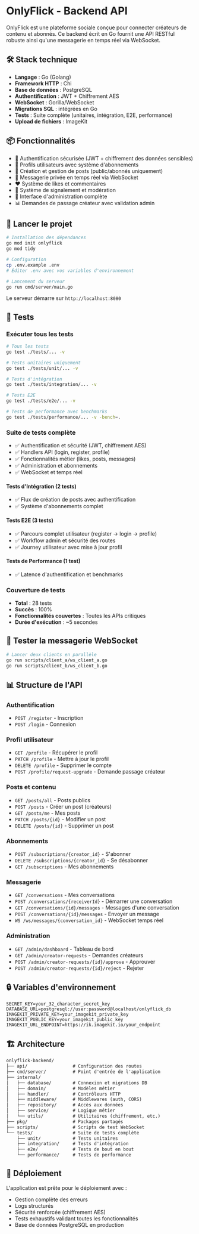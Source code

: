 # OnlyFlick - Backend API

OnlyFlick est une plateforme sociale conçue pour connecter créateurs de contenu et abonnés. Ce backend écrit en Go fournit une API RESTful robuste ainsi qu'une messagerie en temps réel via WebSocket.

## 🛠 Stack technique

- **Langage** : Go (Golang)
- **Framework HTTP** : Chi
- **Base de données** : PostgreSQL
- **Authentification** : JWT + Chiffrement AES
- **WebSocket** : Gorilla/WebSocket
- **Migrations SQL** : intégrées en Go
- **Tests** : Suite complète (unitaires, intégration, E2E, performance)
- **Upload de fichiers** : ImageKit

## 📦 Fonctionnalités

- 🔐 Authentification sécurisée (JWT + chiffrement des données sensibles)
- 👤 Profils utilisateurs avec système d'abonnements
- 📝 Création et gestion de posts (public/abonnés uniquement)
- 💬 Messagerie privée en temps réel via WebSocket
- ❤️ Système de likes et commentaires
- 🚨 Système de signalement et modération
- 👑 Interface d'administration complète
- 📊 Demandes de passage créateur avec validation admin

## 🚀 Lancer le projet

```bash
# Installation des dépendances
go mod init onlyflick
go mod tidy

# Configuration
cp .env.example .env
# Éditer .env avec vos variables d'environnement

# Lancement du serveur
go run cmd/server/main.go
```

Le serveur démarre sur `http://localhost:8080`

## 🧪 Tests

### Exécuter tous les tests

```bash
# Tous les tests
go test ./tests/... -v

# Tests unitaires uniquement
go test ./tests/unit/... -v

# Tests d'intégration
go test ./tests/integration/... -v

# Tests E2E
go test ./tests/e2e/... -v

# Tests de performance avec benchmarks
go test ./tests/performance/... -v -bench=.
```

### Suite de tests complète

- ✅ Authentification et sécurité (JWT, chiffrement AES)
- ✅ Handlers API (login, register, profile)
- ✅ Fonctionnalités métier (likes, posts, messages)
- ✅ Administration et abonnements
- ✅ WebSocket et temps réel

#### Tests d'Intégration (2 tests)

- ✅ Flux de création de posts avec authentification
- ✅ Système d'abonnements complet

#### Tests E2E (3 tests)

- ✅ Parcours complet utilisateur (register → login → profile)
- ✅ Workflow admin et sécurité des routes
- ✅ Journey utilisateur avec mise à jour profil

#### Tests de Performance (1 test)

- ✅ Latence d'authentification et benchmarks

### Couverture de tests

- **Total** : 28 tests
- **Succès** : 100%
- **Fonctionnalités couvertes** : Toutes les APIs critiques
- **Durée d'exécution** : ~5 secondes

## 💬 Tester la messagerie WebSocket

```bash
# Lancer deux clients en parallèle
go run scripts/client_a/ws_client_a.go
go run scripts/client_b/ws_client_b.go
```

## 📊 Structure de l'API

### Authentification

- `POST /register` - Inscription
- `POST /login` - Connexion

### Profil utilisateur

- `GET /profile` - Récupérer le profil
- `PATCH /profile` - Mettre à jour le profil
- `DELETE /profile` - Supprimer le compte
- `POST /profile/request-upgrade` - Demande passage créateur

### Posts et contenu

- `GET /posts/all` - Posts publics
- `POST /posts` - Créer un post (créateurs)
- `GET /posts/me` - Mes posts
- `PATCH /posts/{id}` - Modifier un post
- `DELETE /posts/{id}` - Supprimer un post

### Abonnements

- `POST /subscriptions/{creator_id}` - S'abonner
- `DELETE /subscriptions/{creator_id}` - Se désabonner
- `GET /subscriptions` - Mes abonnements

### Messagerie

- `GET /conversations` - Mes conversations
- `POST /conversations/{receiverId}` - Démarrer une conversation
- `GET /conversations/{id}/messages` - Messages d'une conversation
- `POST /conversations/{id}/messages` - Envoyer un message
- `WS /ws/messages/{conversation_id}` - WebSocket temps réel

### Administration

- `GET /admin/dashboard` - Tableau de bord
- `GET /admin/creator-requests` - Demandes créateurs
- `POST /admin/creator-requests/{id}/approve` - Approuver
- `POST /admin/creator-requests/{id}/reject` - Rejeter

## 🔒 Variables d'environnement

```env
SECRET_KEY=your_32_character_secret_key
DATABASE_URL=postgresql://user:password@localhost/onlyflick_db
IMAGEKIT_PRIVATE_KEY=your_imagekit_private_key
IMAGEKIT_PUBLIC_KEY=your_imagekit_public_key
IMAGEKIT_URL_ENDPOINT=https://ik.imagekit.io/your_endpoint
```

## 🏗 Architecture

```txt
onlyflick-backend/
├── api/                 # Configuration des routes
├── cmd/server/          # Point d'entrée de l'application
├── internal/
│   ├── database/        # Connexion et migrations DB
│   ├── domain/          # Modèles métier
│   ├── handler/         # Contrôleurs HTTP
│   ├── middleware/      # Middlewares (auth, CORS)
│   ├── repository/      # Accès aux données
│   ├── service/         # Logique métier
│   └── utils/           # Utilitaires (chiffrement, etc.)
├── pkg/                 # Packages partagés
├── scripts/             # Scripts de test WebSocket
└── tests/               # Suite de tests complète
    ├── unit/            # Tests unitaires
    ├── integration/     # Tests d'intégration
    ├── e2e/             # Tests de bout en bout
    └── performance/     # Tests de performance
```

## 🚀 Déploiement

L'application est prête pour le déploiement avec :

- Gestion complète des erreurs
- Logs structurés
- Sécurité renforcée (chiffrement AES)
- Tests exhaustifs validant toutes les fonctionnalités
- Base de données PostgreSQL en production
